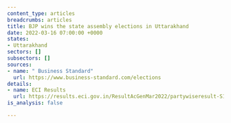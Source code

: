 ```yaml
---
content_type: articles
breadcrumbs: articles
title: BJP wins the state assembly elections in Uttarakhand
date: 2022-03-16 07:00:00 +0000
states:
- Uttarakhand
sectors: []
subsectors: []
sources:
- name: " Business Standard"
  url: https://www.business-standard.com/elections
details:
- name: ECI Results
  url: https://results.eci.gov.in/ResultAcGenMar2022/partywiseresult-S19.htm?st=S19
is_analysis: false

---
```


